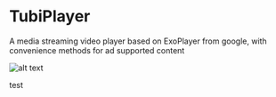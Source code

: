 # TubiPlayer
A media streaming video player based on ExoPlayer from google, with convenience methods for ad supported content


![alt text](https://github.com/Tubitv/TubiPlayer/blob/master/lib/doc/Screen%20Shot%202017-09-18%20at%204.23.53%20PM.png)

test
